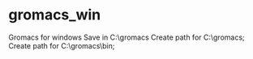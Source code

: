 # gromacs_win
Gromacs for windows
Save in C:\gromacs
Create path for C:\gromacs;
Create path for C:\gromacs\bin;
